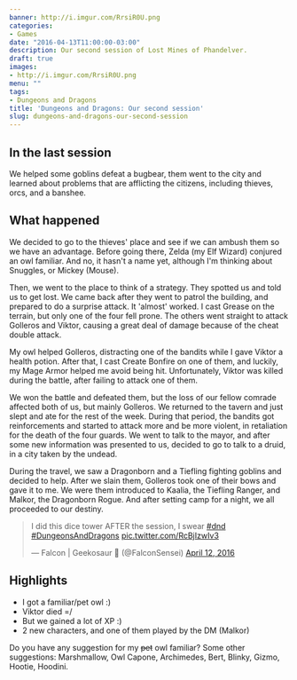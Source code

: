 ```yaml
---
banner: http://i.imgur.com/RrsiR0U.png
categories:
- Games
date: "2016-04-13T11:00:00-03:00"
description: Our second session of Lost Mines of Phandelver.
draft: true
images:
- http://i.imgur.com/RrsiR0U.png
menu: ""
tags:
- Dungeons and Dragons
title: 'Dungeons and Dragons: Our second session'
slug: dungeons-and-dragons-our-second-session
---
```


## In the last session

We helped some goblins defeat a bugbear, them went to the city and learned about problems 
that are afflicting the citizens, including thieves, orcs, and a banshee.

<!--more-->

## What happened

We decided to go to the thieves' place and see if we can ambush them so we have an advantage. 
Before going there, Zelda (my Elf Wizard) conjured an owl familiar. 
And no, it hasn't a name yet, although I'm thinking about Snuggles, or Mickey (Mouse).

Then, we went to the place to think of a strategy. They spotted us and told us to get lost. 
We came back after they went to patrol the building, and prepared to do a surprise attack. 
It 'almost' worked. I cast Grease on the terrain, but only one of the four fell prone. 
The others went straight to attack Golleros and Viktor, causing a great deal of damage because of the cheat double attack.

My owl helped Golleros, distracting one of the bandits while I gave Viktor a health potion. 
After that, I cast Create Bonfire on one of them, and luckily, my Mage Armor helped me avoid being hit. 
Unfortunately, Viktor was killed during the battle, after failing to attack one of them.

We won the battle and defeated them, but the loss of our fellow comrade affected both of us, but mainly Golleros. 
We returned to the tavern and just slept and ate for the rest of the week. 
During that period, the bandits got reinforcements and started to attack more and be more violent, 
in retaliation for the death of the four guards. We went to talk to the mayor, 
and after some new information was presented to us, decided to  go to talk to a druid, in a city taken by the undead.

During the travel, we saw a Dragonborn and a Tiefling fighting goblins and decided to help. 
After we slain them, Golleros took one of their bows and gave it to me. 
We were them introduced to Kaalia, the Tiefling Ranger, and Malkor, the Dragonborn Rogue. 
And after setting camp for a night, we all proceeded to our destiny.

<blockquote class="twitter-tweet"><p lang="en" dir="ltr">I did this dice tower AFTER the session, I swear <a href="https://twitter.com/hashtag/dnd?src=hash&amp;ref_src=twsrc%5Etfw">#dnd</a> <a href="https://twitter.com/hashtag/DungeonsAndDragons?src=hash&amp;ref_src=twsrc%5Etfw">#DungeonsAndDragons</a> <a href="https://t.co/RcBjIzwIv3">pic.twitter.com/RcBjIzwIv3</a></p>&mdash; Falcon | Geekosaur 🍥 (@FalconSensei) <a href="https://twitter.com/FalconSensei/status/719894720508518401?ref_src=twsrc%5Etfw">April 12, 2016</a></blockquote> <script async src="https://platform.twitter.com/widgets.js" charset="utf-8"></script>

## Highlights

- I got a familiar/pet owl :)
- Viktor died =/
- But we gained a lot of XP :)
- 2 new characters, and one of them played by the DM (Malkor)

Do you have any suggestion for my ~~pet~~ owl familiar? 
Some other suggestions: Marshmallow, Owl Capone, Archimedes, Bert, Blinky, Gizmo, Hootie, Hoodini.
